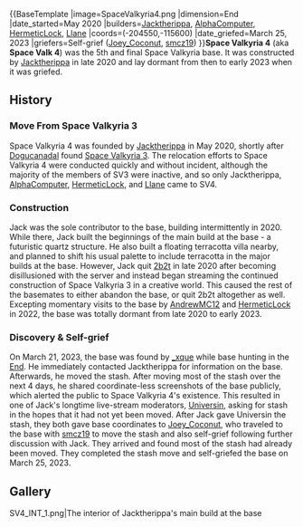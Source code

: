 {{BaseTemplate
|image=SpaceValkyria4.png
|dimension=End
|date_started=May 2020
|builders=[Jacktherippa](https://2b2t.miraheze.org/wiki/Jacktherippa), [AlphaComputer](https://2b2t.miraheze.org/wiki/AlphaComputer), [HermeticLock](https://2b2t.miraheze.org/wiki/HermeticLock), [Llane](https://2b2t.miraheze.org/wiki/Llane)
|coords=(-204550,-115600)
|date_griefed=March 25, 2023
|griefers=Self-grief ([Joey_Coconut](https://2b2t.miraheze.org/wiki/Joey_Coconut), [smcz19](https://2b2t.miraheze.org/wiki/smcz19))
}}**Space Valkyria 4** (aka **Space Valk 4**) was the 5th and final Space Valkyria base. It was constructed by [Jacktherippa](https://2b2t.miraheze.org/wiki/Jacktherippa) in late 2020 and lay dormant from then to early 2023 when it was griefed.

## History
### Move From Space Valkyria 3
Space Valkyria 4 was founded by [Jacktherippa](https://2b2t.miraheze.org/wiki/Jacktherippa) in May 2020, shortly after [Dogucanadal](https://2b2t.miraheze.org/wiki/Dogucanadal) found [Space Valkyria 3](https://2b2t.miraheze.org/wiki/Space_Valkyria_3). The relocation efforts to Space Valkyria 4 were conducted quickly and without incident, although the majority of the members of SV3 were inactive, and so only Jacktherippa, [AlphaComputer](https://2b2t.miraheze.org/wiki/AlphaComputer), [HermeticLock](https://2b2t.miraheze.org/wiki/HermeticLock), and [Llane](https://2b2t.miraheze.org/wiki/Llane) came to SV4.

### Construction
Jack was the sole contributor to the base, building intermittently in 2020. While there, Jack built the beginnings of the main build at the base - a futuristic quartz structure. He also built a floating terracotta villa nearby, and planned to shift his usual palette to include terracotta in the major builds at the base. However, Jack quit [2b2t](https://2b2t.miraheze.org/wiki/2b2t) in late 2020 after becoming disillusioned with the server and instead began streaming the continued construction of Space Valkyria 3 in a creative world. This caused the rest of the basemates to either abandon the base, or quit 2b2t altogether as well. Excepting momentary visits to the base by [AndrewMC12](https://2b2t.miraheze.org/wiki/AndrewMC12) and [HermeticLock](https://2b2t.miraheze.org/wiki/HermeticLock) in 2022, the base was totally dormant from late 2020 to early 2023.

### Discovery & Self-grief
On March 21, 2023, the base was found by [_xque](https://2b2t.miraheze.org/wiki/_xque) while base hunting in the [End](https://2b2t.miraheze.org/wiki/End). He immediately contacted Jacktherippa for information on the base. Afterwards, he moved the stash. After moving most of the stash over the next 4 days, he shared coordinate-less screenshots of the base publicly, which alerted the public to Space Valkyria 4's existence. This resulted in one of Jack's longtime live-stream moderators, [Universin](https://2b2t.miraheze.org/wiki/Universin), asking for stash in the hopes that it had not yet been moved. After Jack gave Universin the stash, they both gave base coordinates to [Joey_Coconut](https://2b2t.miraheze.org/wiki/Joey_Coconut), who traveled to the base with [smcz19](https://2b2t.miraheze.org/wiki/smcz19) to move the stash and also self-grief following further discussion with Jack. They arrived and found most of the stash had already been moved. They completed the stash move and self-griefed the base on March 25, 2023.

## Gallery
<gallery>
SV4_INT_1.png|The interior of Jacktherippa's main build at the base
</gallery>